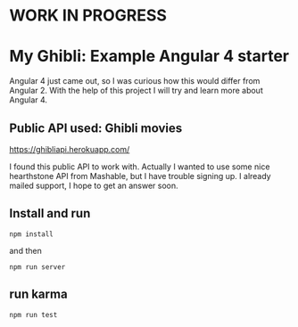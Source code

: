 # WORK IN PROGRESS

# My Ghibli: Example Angular 4 starter 
Angular 4 just came out, so I was curious how this would differ from Angular 2. With the help of this project I will try and learn more about Angular 4.

## Public API used: Ghibli movies
https://ghibliapi.herokuapp.com/

I found this public API to work with. Actually I wanted to use some nice hearthstone API from Mashable, but I have trouble signing up. I already mailed support, I hope to get an answer soon.


## Install and run
~~~~
npm install
~~~~
and then 

~~~~
npm run server
~~~~

## run karma

~~~~
npm run test
~~~~
